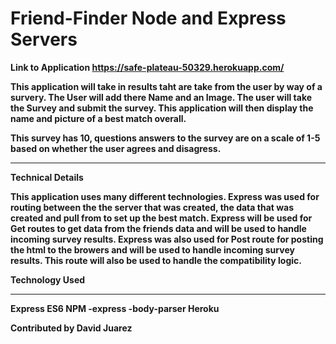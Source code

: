 # Friend-Finder  Node and Express Servers



<strong>Link to Application<strong>
https://safe-plateau-50329.herokuapp.com/

This application will take in results taht are take from the user by way of a survery.
The User will add there Name and an Image. The user will take the Survey and submit the survey. This application will then display the name and picture of a best match overall.

This survey has  10, questions answers to the survey are on a scale of 1-5 based on whether the user agrees and disagress.

<hr>

<strong>Technical Details</strong>

This application uses many different technologies.
Express was used for routing between the the server that was created, the data
that was created and pull from to set up the best match.
Express will be used for Get routes to get data from the friends data and will be used to handle incoming survey results.
Express was also used for Post route for posting the html to the browers and  will be used to handle incoming survey results. This route will also be used to handle the compatibility logic.

<strong>Technology Used</strong>
<hr>
Express
ES6
NPM
    -express
    -body-parser
Heroku

Contributed by David Juarez



